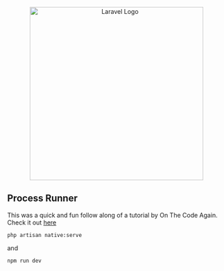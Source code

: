 <p align="center"><a href="https://laravel.com" target="_blank"><img src="https://raw.githubusercontent.com/laravel/art/master/logo-lockup/5%20SVG/2%20CMYK/1%20Full%20Color/laravel-logolockup-cmyk-red.svg" width="400" alt="Laravel Logo"></a></p>

## Process Runner

This was a quick and fun follow along of a tutorial by On The Code Again. Check it out [here](https://www.youtube.com/watch?v=-NhcAXmMrP8)

`php artisan native:serve`

and 

`npm run dev`
